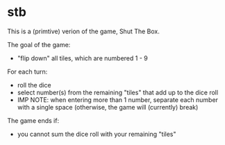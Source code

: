 # stb

This is a (primtive) verion of the game, Shut The Box.

The goal of the game:
- "flip down" all tiles, which are numbered 1 - 9

For each turn:
- roll the dice
- select number(s) from the remaining "tiles" that add up to the dice roll
- IMP NOTE: when entering more than 1 number, separate each number with a single space (otherwise, the game will (currently) break)

The game ends if:
- you cannot sum the dice roll with your remaining "tiles"
